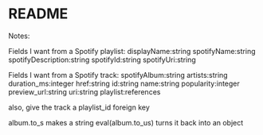 # README

Notes:

Fields I want from a Spotify playlist:
  displayName:string
  spotifyName:string
  spotifyDescription:string
  spotifyId:string
  spotifyUri:string

Fields I want from a Spotify track:
  spotifyAlbum:string  <!-- e.g. parsed_kanye_playlist['tracks']['items'][0]['track']['album']['id'] -->
  artists:string    <!-- to get just the Spotify artist id: parsed_kanye_playlist['tracks']['items'][0]['track']['artists'][0]['id'] -->
  duration_ms:integer
  href:string   <!-- (A link to the Web API endpoint providing full details of the track.) -->
  id:string   <!-- (The Spotify ID for the track.) -->
  name:string
  popularity:integer
  preview_url:string
  uri:string
  playlist:references

also, give the track a playlist_id foreign key

album.to_s makes a string
eval(album.to_us) turns it back into an object


